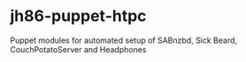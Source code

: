 jh86-puppet-htpc
================

Puppet modules for automated setup of SABnzbd, Sick Beard, CouchPotatoServer and Headphones
